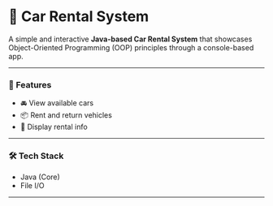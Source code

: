 # 🚗 Car Rental System

A simple and interactive **Java-based Car Rental System** that showcases Object-Oriented Programming (OOP) principles through a console-based app.

---

### 🔹 Features

* 🚘 View available cars
* 📦 Rent and return vehicles
* 🧾 Display rental info

---

### 🛠️ Tech Stack

* Java (Core)
* File I/O

---


